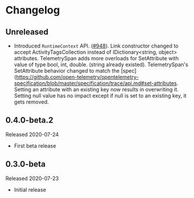 # Changelog

## Unreleased

* Introduced `RuntimeContext` API.
  ([#948](https://github.com/open-telemetry/opentelemetry-dotnet/pull/948)).
  Link constructor changed to accept ActivityTagsCollection instead of
  IDictionary<string, object> attributes. TelemetrySpan adds more overloads for
  SetAttribute with value of type bool, int, double. (string already existed).
  TelemetrySpan's SetAttribute behavior changed to match the
  [spec](https://github.com/open-telemetry/opentelemetry-specification/blob/master/specification/trace/api.md#set-attributes.
    Setting an attribute with an existing key now results in overwriting it.
    Setting null value has no impact except if null is set to an existing key,
    it gets removed.

## 0.4.0-beta.2

Released 2020-07-24

* First beta release

## 0.3.0-beta

Released 2020-07-23

* Initial release
